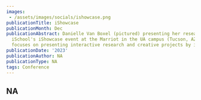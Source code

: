 ```yaml
---
images:   
 - /assets/images/socials/ishowcase.png
publicationTitle: iShowcase
publicationMonth: Dec
publicationAbstract: Danielle Van Boxel (pictured) presenting her research at the
  iSchool's iShowcase event at the Marriot in the UA campus (Tucson, AZ). The iShowcase
  focuses on presenting interactive research and creative projects by iSchool's students.
publicationDate: '2023'
publicationAuthor: NA
publicationType: NA
tags: Conference
---
```


NA
---
